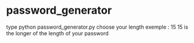 # password_generator

type 
python password_generator.py 
choose your length 
exemple : 15 
15 is the longer of the length of your password 
